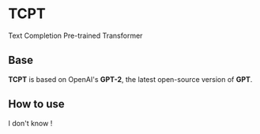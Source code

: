 # TCPT
Text Completion Pre-trained Transformer

## Base
**TCPT** is based on OpenAI's **GPT-2**, the latest open-source version of **GPT**.

## How to use
I don't know !
